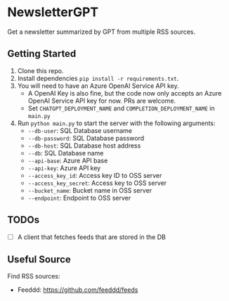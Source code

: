 # NewsletterGPT

Get a newsletter summarized by GPT from multiple RSS sources.

## Getting Started

1. Clone this repo.
2. Install dependencies `pip install -r requirements.txt`.
3. You will need to have an Azure OpenAI Service API key.
    * A OpenAI Key is also fine, but the code now only accepts an Azure OpenAI Service API key for now. PRs are welcome.
    * Set `CHATGPT_DEPLOYMENT_NAME` and `COMPLETION_DEPLOYMENT_NAME` in `main.py`
4. Run `python main.py` to start the server with the following arguments:
    * `--db-user`: SQL Database username
    * `--db-password`: SQL Database password
    * `--db-host`: SQL Database host address
    * `--db`: SQL Database name
    * `--api-base`: Azure API base
    * `--api-key`: Azure API key
    * `--access_key_id`: Access key ID to OSS server
    * `--access_key_secret`: Access key to OSS server
    * `--bucket_name`: Bucket name in OSS server
    * `--endpoint`: Endpoint to OSS server

## TODOs

- [ ] A client that fetches feeds that are stored in the DB

## Useful Source

Find RSS sources:

* Feeddd: https://github.com/feeddd/feeds